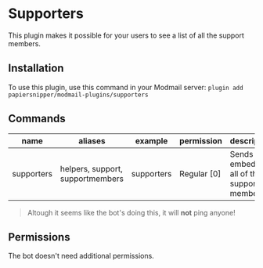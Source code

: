 # Supporters

This plugin makes it possible for your users to see a list of all the support members.

## Installation

To use this plugin, use this command in your Modmail server: `plugin add papiersnipper/modmail-plugins/supporters`

## Commands

| name         | aliases                            | example      | permission   | description                                     |
|--------------|------------------------------------|--------------|--------------|-------------------------------------------------|
| supporters   | helpers, support, supportmembers   | supporters   | Regular [0]  | Sends an embed with all of the support members  |

> Altough it seems like the bot's doing this, it will **not** ping anyone!

## Permissions

The bot doesn't need additional permissions.